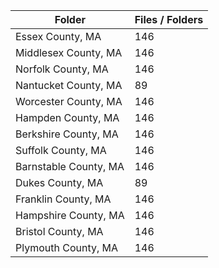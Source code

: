 | Folder                |   Files / Folders |
|-----------------------|-------------------|
| Essex County, MA      |               146 |
| Middlesex County, MA  |               146 |
| Norfolk County, MA    |               146 |
| Nantucket County, MA  |                89 |
| Worcester County, MA  |               146 |
| Hampden County, MA    |               146 |
| Berkshire County, MA  |               146 |
| Suffolk County, MA    |               146 |
| Barnstable County, MA |               146 |
| Dukes County, MA      |                89 |
| Franklin County, MA   |               146 |
| Hampshire County, MA  |               146 |
| Bristol County, MA    |               146 |
| Plymouth County, MA   |               146 |